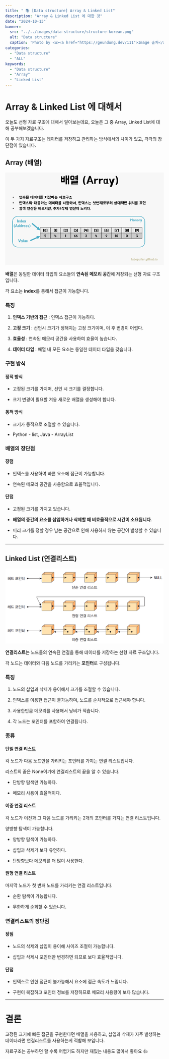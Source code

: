 ```yaml
---
title: " 📚 [Data structure] Array & Linked List"
description: "Array & Linked List 에 대한 것"
date: "2024-10-13"
banner:
  src: "../../images/data-structure/structure-korean.png"
  alt: "Data structure"
  caption: 'Photo by <u><a href="https://geundung.dev/111">Image 출처</a></u>'
categories:
  - "Data structure"
  - "ALL"
keywords:
  - "Data structure"
  - "Array"
  - "Linked List"
---
```

# Array & Linked List 에 대해서

오늘도 선형 자료 구조에 대해서 알아보는데요, 오늘은 그 중 Array, Linked List에 대해 공부해보겠습니다.

이 두 가지 자료구조는 데이터를 저장하고 관리하는 방식에서의 차이가 있고, 각각의 장단점이 있습니다.

## Array (배열)

![Array](https://raw.githubusercontent.com/jms0522/jms0522.github.io/main/content/images/data-structure/array.png)

**배열**은 동일한 데이터 타입의 요소들의 **연속된 메모리 공간**에 저장되는 선형 자료 구조입니다.

각 요소는 **index**를 통해서 접근이 가능합니다. 

### 특징

1. **인덱스 기반의 접근** : 인덱스 접근이 가능하다.

2. **고정 크기** : 선언시 크기가 정해지는 고정 크기이며, 이 후 변경이 어렵다.

3. **효율성** : 연속된 메모리 공간을 사용하여 효율이 높습니다.

4. **데이터 타입** : 배열 내 모든 요소는 동일한 데이터 타입을 갖습니다.

### 구현 방식

#### 정적 방식

- 고정된 크기를 가지며, 선언 시 크기를 결정합니다.

- 크기 변경이 필요할 겨웅 새로운 배열을 생성해야 합니다.

#### 동적 방식

- 크기가 동적으로 조절할 수 있습니다.

- Python - list, Java  - ArrayList

### 배열의 장단점

#### 장점 

- 인덱스를 사용하여 빠른 요소에 접근이 가능합니다.

- 연속된 메모리 공간을 사용함으로 효율적입니다.

#### 단점

- 고정된 크기를 가지고 있습니다.

- **배열의 중간의 요소를 삽입하거나 삭제할 때 비효율적으로 시간이 소요됩니다**.

- 미리 크기를 정할 경우 남는 공간으로 인해 사용하지 않는 공간이 발생할 수 있습니다.

---

## Linked List (연결리스트)

![Linked List](https://raw.githubusercontent.com/jms0522/jms0522.github.io/main/content/images/data-structure/all.png)

**연결리스트**는 노드들의 연속된 연결을 통해 데이터를 저장하는 선형 자료 구조입니다.

각 노드는 데이터와 다음 노드를 가리키는 **포인터**로 구성됩니다.

### 특징

1. 노드의 삽입과 삭제가 용이해서 크기를 조절할 수 있습니다.

2. 인덱스를 이용한 접근이 불가능하며, 노드를 순차적으로 접근해야 합니다.

3. 사용한만큼 메모리를 사용해서 낭비가 적습니다.

4. 각 노드는 포인터를 포함하여 연결됩니다.

### 종류

#### 단일 연결 리스트

각 노드가 다음 노드만을 가리키는 포인터를 가지는 연결 리스트입니다.

리스트의 끝은 None이기에 연결리스트의 끝을 알 수 있습니다.

- 단방향 탐색만 가능하다.

- 메모리 사용이 효율적이다.

#### 이중 연결 리스트

각 노드가 이전과 그 다음 노드를 가리키는 2개의 포인터를 가지는 연결 리스트입니다.

양방향 탐색이 가능합니다.

- 양방향 탐색이 가능하다.

- 삽입과 삭제가 보다 유연하다.

- 단방향보다 메모리를 더 많이 사용한다.

#### 원형 연결 리스트

마지막 노드가 첫 번째 노드를 가리키는 연결 리스트입니다.

- 순환 탐색이 가능합니다.

- 무한하게 순회할 수 있습니다.

### 연결리스트의 장단점

#### 장점

- 노드의 삭제와 삽입이 용이해 사이즈 조절이 가능합니다.

- 삽입과 삭제시 포인터만 변경하면 되므로 보다 효율적입니다.

#### 단점

- 인덱스로 인한 접근이 불가능해서 요소에 접근 속도가 느립니다.

- 구현이 복잡하고 포인터 정보를 저장하므로 메모리 사용량이 보다 많습니다.

---

# 결론

고정된 크기에 빠른 접근을 구현한다면 배열을 사용하고, 삽입과 삭제가 자주 발생하는 데이터라면 연결리스트를 사용하는게 적합해 보입니다.

자료구조는 공부하면 할 수록 어렵기도 하지만 재밌는 내용도 많아서 좋아요 👍